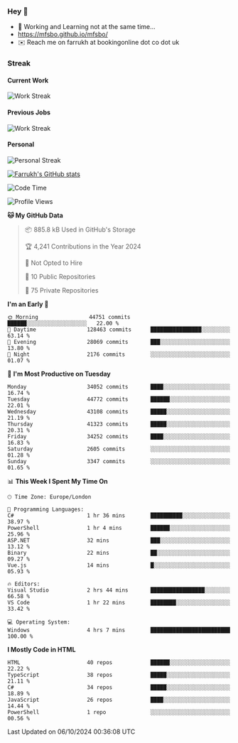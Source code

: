 ### Hey 👋

- 🏃 Working and Learning not at the same time...
- https://mfsbo.github.io/mfsbo/
- ✉️ Reach me on farrukh at bookingonline dot co dot uk

### Streak
#### Current Work
![Work Streak](https://streak-stats.demolab.com/?user=mfsbo)
#### Previous Jobs
![Work Streak](https://streak-stats.demolab.com/?user=farrukhcw)
#### Personal
![Personal Streak](https://streak-stats.demolab.com/?user=farrukhsubhani)

[![Farrukh's GitHub stats](https://github-readme-stats.vercel.app/api?username=mfsbo&hide=stars&count_private=true)](https://github.com/mfsbo/)

<!--START_SECTION:waka-->
![Code Time](http://img.shields.io/badge/Code%20Time-753%20hrs%2031%20mins-blue)

![Profile Views](http://img.shields.io/badge/Profile%20Views-0-blue)

**🐱 My GitHub Data** 

> 📦 885.8 kB Used in GitHub's Storage 
 > 
> 🏆 4,241 Contributions in the Year 2024
 > 
> 🚫 Not Opted to Hire
 > 
> 📜 10 Public Repositories 
 > 
> 🔑 75 Private Repositories 
 > 
**I'm an Early 🐤** 

```text
🌞 Morning                44751 commits       ██████░░░░░░░░░░░░░░░░░░░   22.00 % 
🌆 Daytime                128463 commits      ████████████████░░░░░░░░░   63.14 % 
🌃 Evening                28069 commits       ███░░░░░░░░░░░░░░░░░░░░░░   13.80 % 
🌙 Night                  2176 commits        ░░░░░░░░░░░░░░░░░░░░░░░░░   01.07 % 
```
📅 **I'm Most Productive on Tuesday** 

```text
Monday                   34052 commits       ████░░░░░░░░░░░░░░░░░░░░░   16.74 % 
Tuesday                  44772 commits       ██████░░░░░░░░░░░░░░░░░░░   22.01 % 
Wednesday                43108 commits       █████░░░░░░░░░░░░░░░░░░░░   21.19 % 
Thursday                 41323 commits       █████░░░░░░░░░░░░░░░░░░░░   20.31 % 
Friday                   34252 commits       ████░░░░░░░░░░░░░░░░░░░░░   16.83 % 
Saturday                 2605 commits        ░░░░░░░░░░░░░░░░░░░░░░░░░   01.28 % 
Sunday                   3347 commits        ░░░░░░░░░░░░░░░░░░░░░░░░░   01.65 % 
```


📊 **This Week I Spent My Time On** 

```text
🕑︎ Time Zone: Europe/London

💬 Programming Languages: 
C#                       1 hr 36 mins        ██████████░░░░░░░░░░░░░░░   38.97 % 
PowerShell               1 hr 4 mins         ██████░░░░░░░░░░░░░░░░░░░   25.96 % 
ASP.NET                  32 mins             ███░░░░░░░░░░░░░░░░░░░░░░   13.12 % 
Binary                   22 mins             ██░░░░░░░░░░░░░░░░░░░░░░░   09.27 % 
Vue.js                   14 mins             █░░░░░░░░░░░░░░░░░░░░░░░░   05.93 % 

🔥 Editors: 
Visual Studio            2 hrs 44 mins       █████████████████░░░░░░░░   66.58 % 
VS Code                  1 hr 22 mins        ████████░░░░░░░░░░░░░░░░░   33.42 % 

💻 Operating System: 
Windows                  4 hrs 7 mins        █████████████████████████   100.00 % 
```

**I Mostly Code in HTML** 

```text
HTML                     40 repos            ██████░░░░░░░░░░░░░░░░░░░   22.22 % 
TypeScript               38 repos            █████░░░░░░░░░░░░░░░░░░░░   21.11 % 
C#                       34 repos            █████░░░░░░░░░░░░░░░░░░░░   18.89 % 
JavaScript               26 repos            ████░░░░░░░░░░░░░░░░░░░░░   14.44 % 
PowerShell               1 repo              ░░░░░░░░░░░░░░░░░░░░░░░░░   00.56 % 
```




 Last Updated on 06/10/2024 00:36:08 UTC
<!--END_SECTION:waka-->
<!--
**mfsbo/mfsbo** is a ✨ _special_ ✨ repository because its `README.md` (this file) appears on your GitHub profile.

Here are some ideas to get you started:

- 🔭 I’m currently working on ...
- 🌱 I’m currently learning ...
- 👯 I’m looking to collaborate on ...
- 🤔 I’m looking for help with ...
- 💬 Ask me about ...
- 📫 How to reach me: ...
- 😄 Pronouns: ...
- ⚡ Fun fact: ...
-->
